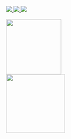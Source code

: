 <!--
### Hi there 👋

- 🔭 I’m currently working on ...
- 🌱 I’m currently learning ...
- 👯 I’m looking to collaborate on ...
- 🤔 I’m looking for help with ...
- 💬 Ask me about ...
- 📫 How to reach me: ...
- ⚡ Fun fact: ...
-->

<div>
  <a href="mailto:cadu_gold@hotmail.com" ><img src="https://img.shields.io/badge/Gmail-D14836?style=for-the-badge&logo=gmail&logoColor=white"/>
  <a href="https://www.linkedin.com/in/eduastra" > <img src="https://img.shields.io/badge/LinkedIn-0077B5?style=for-the-badge&logo=linkedin&logoColor=white"/>
  <a href="#" > <img src="https://img.shields.io/badge/Linux-FCC624?style=for-the-badge&logo=linux&logoColor=black"/>
</div>
    
<br />

<div>
  <img height="150em" src="https://github-readme-stats.vercel.app/api?username=eduastra&show_icons=true&theme=tokyonight&count_private=true&hide=contribs"/>
</div>

<img height="160em" src="https://github.com/eug/eug/blob/output/github-contribution-grid-snake.svg"/>
